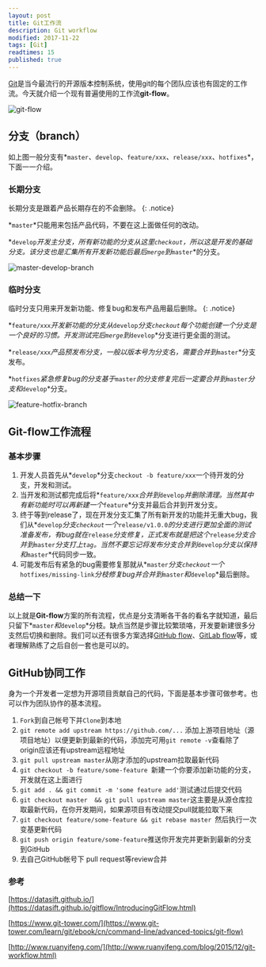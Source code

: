 ```yaml
---
layout: post
title: Git工作流
description: Git workflow
modified: 2017-11-22
tags: [Git]
readtimes: 15 
published: true
---
```


[Git](https://git-scm.com/)是当今最流行的开源版本控制系统，使用git的每个团队应该也有固定的工作流。今天就介绍一个现有普遍使用的工作流**git-flow**。

![git-flow](https://img.fythonfang.com/GitFlowHotfixBranch.png)

## 分支（branch）

如上图一般分支有*`master`*、*`develop`*、*`feature/xxx`*、*`release/xxx`*、*`hotfixes`*，下面一一介绍。

### 长期分支

长期分支是跟着产品长期存在的不会删除。
{: .notice}

*`master`*只能用来包括产品代码，不要在这上面做任何的改动。

*`develop`*开发主分支，所有新功能的分支从这里`checkout`，所以这是开发的基础分支。该分支也是汇集所有开发新功能后最后`merge`到*`master`*的分支。

![master-develop-branch](https://img.fythonfang.com/01-master-develop.png)



### 临时分支

临时分支只用来开发新功能、修复bug和发布产品用最后删除。
{: .notice}

*`feature/xxx`*开发新功能的分支从*`develop`*分支`checkout`每个功能创建一个分支是一个良好的习惯。开发测试完后`merge`到*`develop`*分支进行更全面的测试。

*`release/xxx`*产品预发布分支，一般以版本号为分支名，需要合并到*`master`*分支发布。

*`hotfixes`*紧急修复bug的分支基于*`master`*的分支修复完后一定要合并到*`master`*分支和*`develop`*分支。

![feature-hotfix-branch](https://img.fythonfang.com/02-features-hotfix.png)

## Git-flow工作流程

### 基本步骤

1. 开发人员首先从*`develop`*分支`checkout -b feature/xxx`一个待开发的分支，开发和测试。
2. 当开发和测试都完成后将*`feature/xxx`*合并到*`develop`*并删除清理。当然其中有新功能时可以再新建一个*`feature`*分支并最后合并到开发分支。
3. 终于等到release了，现在开发分支汇集了所有新开发的功能并无重大bug，我们从*`develop`*分支`checkout`一个*`release/v1.0.0`*的分支进行更加全面的测试准备发布，有bug就在*`release`*分支修复，正式发布就是把这个*`release`*分支合并到*`master`*分支打上`tag`。当然不要忘记将发布分支合并到*`develop`*分支以保持和*`master`*代码同步一致。
4. 可能发布后有紧急的bug需要修复那就从*`master`*分支`checkout`一个*`hotfixes/missing-link`*分枝修复bug并合并到*`master`*和*`develop`*最后删除。

### 总结一下

以上就是**Git-flow**方案的所有流程，优点是分支清晰各干各的看名字就知道，最后只留下*`master`*和*`develop`*分枝。缺点当然是步骤比较繁琐咯，开发要新建很多分支然后切换和删除。我们可以还有很多方案选择[GitHub flow](http://scottchacon.com/2011/08/31/github-flow.html)、[GitLab flow](https://docs.gitlab.com/ee/workflow/gitlab_flow.html)等，或者理解熟练了之后自创一套也是可以的。

## GitHub协同工作

身为一个开发者一定想为开源项目贡献自己的代码，下面是基本步骤可做参考。也可以作为团队协作的基本流程。

1. `Fork`到自己帐号下并`Clone`到本地
2. `git remote add upstream https://github.com/...` 添加上游项目地址（源项目地址）以便更新到最新的代码，添加完可用`git remote -v`查看除了origin应该还有upstream远程地址
3. `git pull upstream master`从刚才添加的upstream拉取最新代码
4. `git checkout -b feature/some-feature `新建一个你要添加新功能的分支，开发就在这上面进行
5. `git add . && git commit -m 'some feature add'`测试通过后提交代码
6. `git checkout master  && git pull upstream master`这主要是从源仓库拉取最新代码，在你开发期间，如果源项目有改动提交pull就能拉取下来
7. `git checkout feature/some-feature && git rebase master `然后执行一次变基更新代码 
8. `git push origin feature/some-feature`推送你开发完并更新到最新的分支到GitHub
9. 去自己GitHub帐号下 pull request等review合并


### 参考

[https://datasift.github.io/](https://datasift.github.io/gitflow/IntroducingGitFlow.html)

[https://www.git-tower.com/](https://www.git-tower.com/learn/git/ebook/cn/command-line/advanced-topics/git-flow)

[http://www.ruanyifeng.com/](http://www.ruanyifeng.com/blog/2015/12/git-workflow.html)

